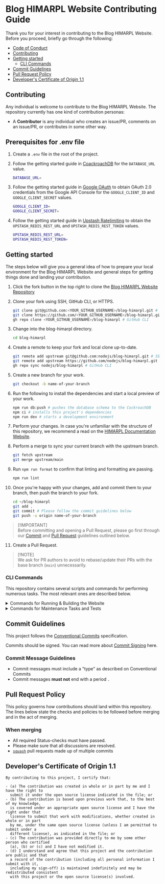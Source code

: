 # Blog HIMARPL Website Contributing Guide

Thank you for your interest in contributing to the Blog HIMARPL Website. Before you proceed, briefly go through the following:

- [Code of Conduct](https://github.com/himarplupi/blog-himarpl/blob/main/CODE_OF_CONDUCT.md)
- [Contributing](#contributing)
- [Getting started](#getting-started)
  - [CLI Commands](#cli-commands)
- [Commit Guidelines](#commit-guidelines)
- [Pull Request Policy](#pull-request-policy)
- [Developer's Certificate of Origin 1.1](#developers-certificate-of-origin-11)

## Contributing

Any individual is welcome to contribute to the Blog HIMARPL Website. The repository currently has one kind of contribution personas:

- A **Contributor** is any individual who creates an issue/PR, comments on an issue/PR, or contributes in some other way.

## Prerequisites for .env file

1. Create a `.env` file in the root of the project.

2. Follow the getting started guide in [CoackroachDB](https://www.cockroachlabs.com/docs/cockroachcloud/quickstart) for the `DATABASE_URL` value.

   ```bash
   DATABASE_URL=
   ```

3. Follow the getting started guide in [Google OAuth](https://developers.google.com/identity/protocols/oauth2) to obtain OAuth 2.0 credentials from the Google API Console for the `GOOGLE_CLIENT_ID` and `GOOGLE_CLIENT_SECRET` values.

   ```bash
   GOOGLE_CLIENT_ID=
   GOOGLE_CLIENT_SECRET=
   ```

4. Follow the getting started guide in [Upstash Ratelimiting](https://upstash.com/docs/oss/sdks/ts/ratelimit/gettingstarted) to obtain the `UPSTASH_REDIS_REST_URL` and `UPSTASH_REDIS_REST_TOKEN` values.

   ```bash
   UPSTASH_REDIS_REST_URL=
   UPSTASH_REDIS_REST_TOKEN=
   ```

## Getting started

The steps below will give you a general idea of how to prepare your local environment for the Blog HIMARPL Website and general steps for getting things done and landing your contribution.

1. Click the fork button in the top right to clone the [Blog HIMARPL Website Repository](https://github.com/himarplupi/blog-himarpl/fork)

2. Clone your fork using SSH, GitHub CLI, or HTTPS.

   ```bash
   git clone git@github.com:<YOUR_GITHUB_USERNAME>/blog-himarpl.git # SSH
   git clone https://github.com/<YOUR_GITHUB_USERNAME>/blog-himarpl.git # HTTPS
   gh repo clone <YOUR_GITHUB_USERNAME>/blog-himarpl # GitHub CLI
   ```

3. Change into the blog-himarpl directory.

   ```bash
   cd blog-himarpl
   ```

4. Create a remote to keep your fork and local clone up-to-date.

   ```bash
   git remote add upstream git@github.com:nodejs/blog-himarpl.git # SSH
   git remote add upstream https://github.com/nodejs/blog-himarpl.git # HTTPS
   gh repo sync nodejs/blog-himarpl # GitHub CLI
   ```

5. Create a new branch for your work.

   ```bash
   git checkout -b name-of-your-branch
   ```

6. Run the following to install the dependencies and start a local preview of your work.

   ```bash
   npm run db:push # pushes the database schema to the CockroachDB
   npm ci # installs this project's dependencies
   npm run dev # starts a development environment
   ```

7. Perform your changes. In case you're unfamiliar with the structure of this repository, we recommend a read on the [HIMARPL Documentation Website](https://docs.himarpl.com).

8. Perform a merge to sync your current branch with the upstream branch.

   ```bash
   git fetch upstream
   git merge upstream/main
   ```

9. Run `npm run format` to confirm that linting and formatting are passing.

   ```bash
   npm run lint
   ```

10. Once you're happy with your changes, add and commit them to your branch, then push the branch to your fork.

    ```bash
    cd ~/blog-himarpl
    git add .
    git commit # Please follow the commit guidelines below
    git push -u origin name-of-your-branch
    ```

> [!IMPORTANT]\
> Before committing and opening a Pull Request, please go first through our [Commit](#commit-guidelines) and [Pull Request](#pull-request-policy) guidelines outlined below.

11. Create a Pull Request.

> [!NOTE]\
> We ask for PR authors to avoid to rebase/update their PRs with the base branch (`main`) unnecessarily.

### CLI Commands

This repository contains several scripts and commands for performing numerous tasks. The most relevant ones are described below.

<details>
  <summary>Commands for Running & Building the Website</summary>

- `npm run dev` runs Next.js's Local Development Server, listening by default on `http://localhost:3000/`.
- `npm run build` builds the Application on Production mode. The output is by default within `.next` folder.
  - This is used for the Blog HIMARPL Vercel Deployments (Preview & Production)
- `npm run start` starts a web server running serving the built content from `npm run build`

</details>

<details>
  <summary>Commands for Maintenance Tasks and Tests</summary>

- `npm run db:push` pushes the database schema to the CockroachDB.
- `npm run db:studio` runs the prisma studio for database management.
- `npm run lint` runs the linter for all files.
- `npm run test` runs all tests locally

</details>

## Commit Guidelines

This project follows the [Conventional Commits][] specification.

Commits should be signed. You can read more about [Commit Signing][] here.

### Commit Message Guidelines

- Commit messages must include a "type" as described on Conventional Commits
- Commit messages **must not** end with a period `.`

## Pull Request Policy

This policy governs how contributions should land within this repository. The lines below state the checks and policies to be followed before merging and in the act of merging.

### When merging

- All required Status-checks must have passed.
- Please make sure that all discussions are resolved.
- [`squash`][] pull requests made up of multiple commits

## Developer's Certificate of Origin 1.1

```
By contributing to this project, I certify that:

- (a) The contribution was created in whole or in part by me and I have the right to
  submit it under the open source license indicated in the file; or
- (b) The contribution is based upon previous work that, to the best of my knowledge,
  is covered under an appropriate open source license and I have the right under that
  license to submit that work with modifications, whether created in whole or in part
  by me, under the same open source license (unless I am permitted to submit under a
  different license), as indicated in the file; or
- (c) The contribution was provided directly to me by some other person who certified
  (a), (b) or (c) and I have not modified it.
- (d) I understand and agree that this project and the contribution are public and that
  a record of the contribution (including all personal information I submit with it,
  including my sign-off) is maintained indefinitely and may be redistributed consistent
  with this project or the open source license(s) involved.

```

[`squash`]: https://help.github.com/en/articles/about-pull-request-merges#squash-and-merge-your-pull-request-commits
[Conventional Commits]: https://www.conventionalcommits.org/
[Commit Signing]: https://docs.github.com/en/authentication/managing-commit-signature-verification/signing-commits
